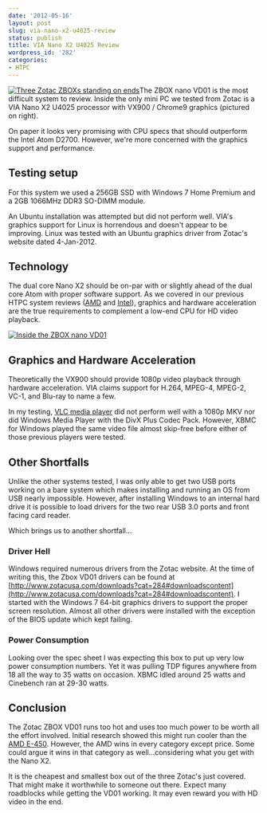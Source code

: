 ```yaml
---
date: '2012-05-16'
layout: post
slug: via-nano-x2-u4025-review
status: publish
title: VIA Nano X2 U4025 Review
wordpress_id: '282'
categories:
- HTPC
---
```


[![Three Zotac ZBOXs standing on ends](/images/2012/05/HTPCs_portend.jpg)](/images/2012/05/HTPCs_portend.jpg)The ZBOX nano VD01 is the most difficult system to review.  Inside the only mini PC we tested from Zotac is a VIA Nano X2 U4025 processor with VX900 / Chrome9 graphics (pictured on right).

On paper it looks very promising with CPU specs that should outperform the Intel Atom D2700.  However, we're more concerned with the graphics support and performance.



## Testing setup


For this system we used a 256GB SSD with Windows 7 Home Premium and a 2GB 1066MHz DDR3 SO-DIMM module.

An Ubuntu installation was attempted but did not perform well.  VIA's graphics support for Linux is horrendous and doesn't appear to be improving.  Linux was tested with an Ubuntu graphics driver from Zotac's website dated 4-Jan-2012.



## Technology


The dual core Nano X2 should be on-par with or slightly ahead of the dual core Atom with proper software support.  As we covered in our previous HTPC system reviews ([AMD](/amd-e-450-review-linux-htpc/) and [Intel](/intel-atom-d2700-htpc-review/)), graphics and hardware acceleration are the true requirements to complement a low-end CPU for HD video playback.

[![Inside the ZBOX nano VD01](/images/2012/05/Internal_Via-300x255.jpg)](/images/2012/05/Internal_Via.jpg)


## Graphics and Hardware Acceleration


Theoretically the VX900 should provide 1080p video playback through hardware acceleration.  VIA claims support for H.264, MPEG-4, MPEG-2, VC-1, and Blu-ray to name a few.

In my testing, [VLC media player](http://www.videolan.org/vlc) did not perform well with a 1080p MKV nor did Windows Media Player with the DivX Plus Codec Pack.  However, XBMC for Windows played the same video file almost skip-free before either of those previous players were tested.  



## Other Shortfalls


Unlike the other systems tested, I was only able to get two USB ports working on a bare system which makes installing and running an OS from USB nearly impossible.  However, after installing Windows to an internal hard drive it is possible to load drivers for the two rear USB 3.0 ports and front facing card reader.

Which brings us to another shortfall...


### Driver Hell


Windows required numerous drivers from the Zotac website.  At the time of writing this, the Zbox VD01 drivers can be found at [http://www.zotacusa.com/downloads?cat=284#downloadscontent](http://www.zotacusa.com/downloads?cat=284#downloadscontent).  I started with the Windows 7 64-bit graphics drivers to support the proper screen resolution.  Almost all other drivers were installed with the exception of the BIOS update which kept failing.



### Power Consumption


Looking over the spec sheet I was expecting this box to put up very low power consumption numbers.  Yet it was pulling TDP figures anywhere from 18 all the way to 35 watts on occasion.  XBMC idled around 25 watts and Cinebench ran at 29-30 watts.



## Conclusion


The Zotac ZBOX VD01 runs too hot and uses too much power to be worth all the effort involved.  Initial research showed this might run cooler than the [AMD E-450](/amd-e-450-review-linux-htpc/).  However, the AMD wins in every category except price.  Some could argue it wins in that category as well...considering what you get with the Nano X2.

It is the cheapest and smallest box out of the three Zotac's just covered.  That might make it worthwhile to someone out there.  Expect many roadblocks while getting the VD01 working.  It may even reward you with HD video in the end.
